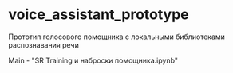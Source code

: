 # voice_assistant_prototype
Прототип голосового помощника с локальными библиотеками распознавания речи

Main - "SR Training и наброски помощника.ipynb"
